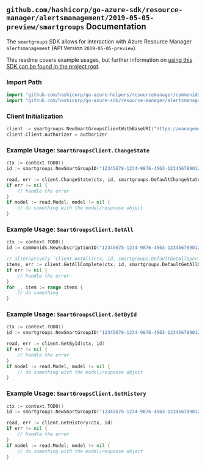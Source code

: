 
## `github.com/hashicorp/go-azure-sdk/resource-manager/alertsmanagement/2019-05-05-preview/smartgroups` Documentation

The `smartgroups` SDK allows for interaction with Azure Resource Manager `alertsmanagement` (API Version `2019-05-05-preview`).

This readme covers example usages, but further information on [using this SDK can be found in the project root](https://github.com/hashicorp/go-azure-sdk/tree/main/docs).

### Import Path

```go
import "github.com/hashicorp/go-azure-helpers/resourcemanager/commonids"
import "github.com/hashicorp/go-azure-sdk/resource-manager/alertsmanagement/2019-05-05-preview/smartgroups"
```


### Client Initialization

```go
client := smartgroups.NewSmartGroupsClientWithBaseURI("https://management.azure.com")
client.Client.Authorizer = authorizer
```


### Example Usage: `SmartGroupsClient.ChangeState`

```go
ctx := context.TODO()
id := smartgroups.NewSmartGroupID("12345678-1234-9876-4563-123456789012", "smartGroupId")

read, err := client.ChangeState(ctx, id, smartgroups.DefaultChangeStateOperationOptions())
if err != nil {
	// handle the error
}
if model := read.Model; model != nil {
	// do something with the model/response object
}
```


### Example Usage: `SmartGroupsClient.GetAll`

```go
ctx := context.TODO()
id := commonids.NewSubscriptionID("12345678-1234-9876-4563-123456789012")

// alternatively `client.GetAll(ctx, id, smartgroups.DefaultGetAllOperationOptions())` can be used to do batched pagination
items, err := client.GetAllComplete(ctx, id, smartgroups.DefaultGetAllOperationOptions())
if err != nil {
	// handle the error
}
for _, item := range items {
	// do something
}
```


### Example Usage: `SmartGroupsClient.GetById`

```go
ctx := context.TODO()
id := smartgroups.NewSmartGroupID("12345678-1234-9876-4563-123456789012", "smartGroupId")

read, err := client.GetById(ctx, id)
if err != nil {
	// handle the error
}
if model := read.Model; model != nil {
	// do something with the model/response object
}
```


### Example Usage: `SmartGroupsClient.GetHistory`

```go
ctx := context.TODO()
id := smartgroups.NewSmartGroupID("12345678-1234-9876-4563-123456789012", "smartGroupId")

read, err := client.GetHistory(ctx, id)
if err != nil {
	// handle the error
}
if model := read.Model; model != nil {
	// do something with the model/response object
}
```
